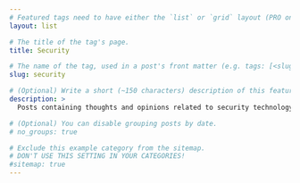 ```yaml
---
# Featured tags need to have either the `list` or `grid` layout (PRO only).
layout: list

# The title of the tag's page.
title: Security

# The name of the tag, used in a post's front matter (e.g. tags: [<slug>]).
slug: security

# (Optional) Write a short (~150 characters) description of this featured tag.
description: >
  Posts containing thoughts and opinions related to security technology.

# (Optional) You can disable grouping posts by date.
# no_groups: true

# Exclude this example category from the sitemap.
# DON'T USE THIS SETTING IN YOUR CATEGORIES!
#sitemap: true
---
```

